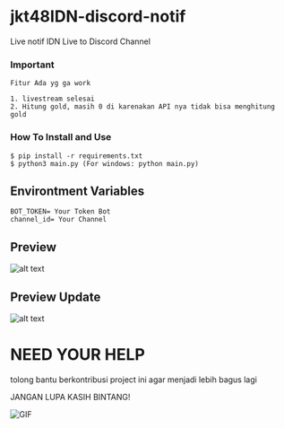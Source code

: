 # jkt48IDN-discord-notif
Live notif IDN Live to Discord Channel

### Important

```
Fitur Ada yg ga work

1. livestream selesai
2. Hitung gold, masih 0 di karenakan API nya tidak bisa menghitung gold

```

### How To Install and Use

```
$ pip install -r requirements.txt
$ python3 main.py (For windows: python main.py)
```

## Environtment Variables
```
BOT_TOKEN= Your Token Bot
channel_id= Your Channel
```

## Preview
![alt text](https://cdn.discordapp.com/attachments/1189628612278759586/1195303172248445020/image.png?ex=65b37fd3&is=65a10ad3&hm=cff9f99f08718bf188bffdbb793bbf5d44fa57dd70c362097de426aadc5cf577&)

## Preview Update
![alt text](https://cdn.discordapp.com/attachments/1189628612278759586/1195679636525416548/image.png?ex=65b4de70&is=65a26970&hm=2e1a59dca8bedb5a0d2b1295e09ca85243e81c98b9135cfbbeae4d2b6f3f940b&)

# NEED YOUR HELP

tolong bantu berkontribusi project ini agar menjadi lebih bagus lagi

JANGAN LUPA KASIH BINTANG!

![GIF](https://media1.tenor.com/m/nZ4vYJ0JOQcAAAAd/gita-gita-jkt48.gif)

